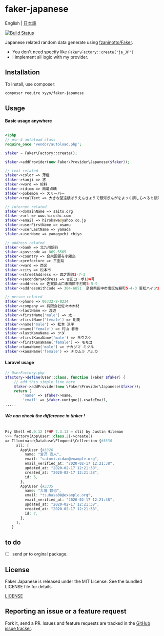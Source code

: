 # faker-japanese

English | [日本語](./README.ja_JP.md)

[![Build Status](https://travis-ci.com/xyyolab/faker-japanese.svg?branch=master)](https://travis-ci.com/xyyolab/faker-japanese)

Japanese related random data generate using [fzaninotto/Faker](https://github.com/fzaninotto/Faker).

- You don't need specify like `Faker\Factory::create('ja_JP')`
- I implement all logic with my provider.

## Installation

To install, use composer:

```bash
composer require xyyo/faker-japanese
```

## Usage

#### Basic usage anywhere

```php

<?php
// psr-4 autoload class
require_once 'vendor/autoload.php';

$faker = Faker\Factory::create();

$faker->addProvider(new Faker\Provider\Japanese($faker));

// text related
$faker->color => 薄橙
$faker->kanji => 悠
$faker->word => 給料
$faker->idiom => 画竜点睛
$faker->pokemon => スリーパー
$faker->realText => 大きな望遠鏡ぼうえんきょうで銀河ぎんがをよっく調しらべると銀河ぎんがはだいたい何でしょう。

// internet related
$faker->domainName => saito.org
$faker->url => www.hiroshi.com
$faker->email => hirokawa@yahoo.co.jp
$faker->userFirstName => osamu
$faker->userLastName => yamada
$faker->userName => yamaguchi chiyo

// address related
$faker->bank => 北九州銀行
$faker->postcode => 869-5565
$faker->country => 合衆国領有小離島
$faker->prefecture => 三重県
$faker->ward => 西区
$faker->city => 松本市
$faker->streetAddress => 西之園町3-7-3
$faker->secondaryAddress => 吉田コーポ104号
$faker->address => 佐賀県山口市南区中村町4-5-9
$faker->addressWithCode => 304-6851  奈良県田中市南区佐藤町5-4-3 若松ハイツ105号

// person related
$faker->phone => 00332-8-0234
$faker->company => 有限会社佐々木木材
$faker->lastName => 渡辺
$faker->firstName('male') => 太一
$faker->firstName('female') => 明美
$faker->name('male') => 松本 涼平
$faker->name('female') => 村山 春香
$faker->lastKanaName => ツダ
$faker->firstKanaName('male') => ヨウスケ
$faker->firstKanaName('female') => モモコ
$faker->kanaName('male') => ナカジマ ミツル
$faker->kanaName('female') => ナカムラ ハルカ
```

#### Laravel usage

```php
// UserFactory.php
$factory->define(User::class, function (Faker $faker) {
    // add this simple line here
    $faker->addProvider(new \Faker\Provider\Japanese($faker));
    return [
        'name' => $faker->name,
        'email' => $faker->unique()->safeEmail,
.....

```

##### We can check the difference in tinker !

```php

Psy Shell v0.9.12 (PHP 7.3.13 — cli) by Justin Hileman
>>> factory(App\User::class,2)->create()
=> Illuminate\Database\Eloquent\Collection {#3330
     all: [
       App\User {#3326
         name: "宮沢 直人",
         email: "satomi.xidao@example.org",
         email_verified_at: "2020-02-17 12:21:38",
         updated_at: "2020-02-17 12:21:38",
         created_at: "2020-02-17 12:21:38",
         id: 5,
       },
       App\User {#3335
         name: "大垣 智也",
         email: "tsubasa08@example.org",
         email_verified_at: "2020-02-17 12:21:38",
         updated_at: "2020-02-17 12:21:38",
         created_at: "2020-02-17 12:21:38",
         id: 7,
       },
     ],
   }

```

## to do

- [ ] send pr to orginal package.

## License

Faker Japanese is released under the MIT License. See the bundled LICENSE file for details.

[LICENSE](https://github.com/xyyolab/faker-japanese/blob/master/LICENSE)

## Reporting an issue or a feature request

Fork it, send a PR. Issues and feature requests are tracked in the
[GitHub issue tracker](https://github.com/xyyolab/faker-japanese/issues).
